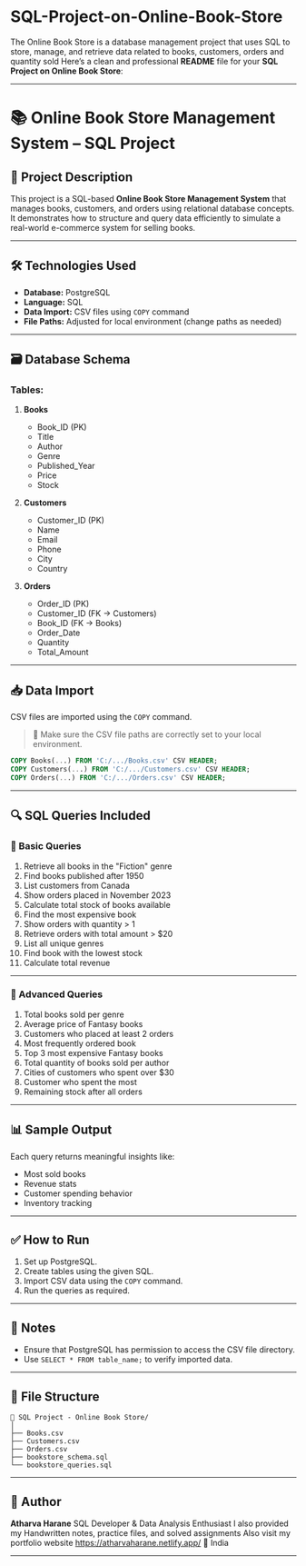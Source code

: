 # SQL-Project-on-Online-Book-Store
The Online Book Store is a database management project that uses SQL to store, manage, and retrieve data related to books, customers, orders and quantity sold 
Here’s a clean and professional **README** file for your **SQL Project on Online Book Store**:

---

# 📚 Online Book Store Management System – SQL Project

## 📌 Project Description

This project is a SQL-based **Online Book Store Management System** that manages books, customers, and orders using relational database concepts. It demonstrates how to structure and query data efficiently to simulate a real-world e-commerce system for selling books.

---

## 🛠 Technologies Used

* **Database:** PostgreSQL
* **Language:** SQL
* **Data Import:** CSV files using `COPY` command
* **File Paths:** Adjusted for local environment (change paths as needed)

---

## 🗃️ Database Schema

### Tables:

1. **Books**

   * Book\_ID (PK)
   * Title
   * Author
   * Genre
   * Published\_Year
   * Price
   * Stock

2. **Customers**

   * Customer\_ID (PK)
   * Name
   * Email
   * Phone
   * City
   * Country

3. **Orders**

   * Order\_ID (PK)
   * Customer\_ID (FK → Customers)
   * Book\_ID (FK → Books)
   * Order\_Date
   * Quantity
   * Total\_Amount

---

## 📥 Data Import

CSV files are imported using the `COPY` command.

> 📍 Make sure the CSV file paths are correctly set to your local environment.

```sql
COPY Books(...) FROM 'C:/.../Books.csv' CSV HEADER;
COPY Customers(...) FROM 'C:/.../Customers.csv' CSV HEADER;
COPY Orders(...) FROM 'C:/.../Orders.csv' CSV HEADER;
```

---

## 🔍 SQL Queries Included

### 📄 Basic Queries

1. Retrieve all books in the "Fiction" genre
2. Find books published after 1950
3. List customers from Canada
4. Show orders placed in November 2023
5. Calculate total stock of books available
6. Find the most expensive book
7. Show orders with quantity > 1
8. Retrieve orders with total amount > \$20
9. List all unique genres
10. Find book with the lowest stock
11. Calculate total revenue

---

### 🧠 Advanced Queries

1. Total books sold per genre
2. Average price of Fantasy books
3. Customers who placed at least 2 orders
4. Most frequently ordered book
5. Top 3 most expensive Fantasy books
6. Total quantity of books sold per author
7. Cities of customers who spent over \$30
8. Customer who spent the most
9. Remaining stock after all orders

---

## 📊 Sample Output

Each query returns meaningful insights like:

* Most sold books
* Revenue stats
* Customer spending behavior
* Inventory tracking

---

## ✅ How to Run

1. Set up PostgreSQL.
2. Create tables using the given SQL.
3. Import CSV data using the `COPY` command.
4. Run the queries as required.

---

## 📌 Notes

* Ensure that PostgreSQL has permission to access the CSV file directory.
* Use `SELECT * FROM table_name;` to verify imported data.

---

## 📁 File Structure

```
📂 SQL Project - Online Book Store/
│
├── Books.csv
├── Customers.csv
├── Orders.csv
├── bookstore_schema.sql
└── bookstore_queries.sql
```

---

## 📧 Author

**Atharva Harane**
SQL Developer & Data Analysis Enthusiast
I also provided my Handwritten notes, practice files, and solved assignments 
Also visit my portfolio website 
https://atharvaharane.netlify.app/
📍 India

---

